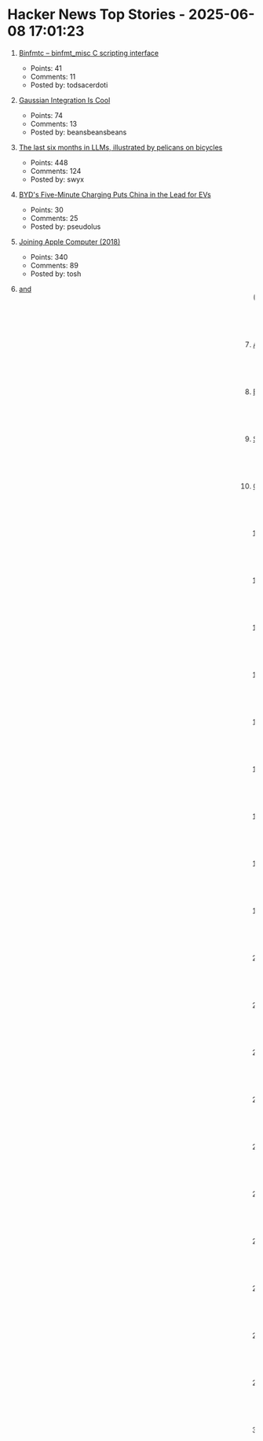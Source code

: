 # Hacker News Top Stories - 2025-06-08 17:01:23

1. [Binfmtc – binfmt_misc C scripting interface](https://www.netfort.gr.jp/~dancer/software/binfmtc.html.en)
   - Points: 41
   - Comments: 11
   - Posted by: todsacerdoti

2. [Gaussian Integration Is Cool](https://rohangautam.github.io/blog/chebyshev_gauss/)
   - Points: 74
   - Comments: 13
   - Posted by: beansbeansbeans

3. [The last six months in LLMs, illustrated by pelicans on bicycles](https://simonwillison.net/2025/Jun/6/six-months-in-llms/)
   - Points: 448
   - Comments: 124
   - Posted by: swyx

4. [BYD's Five-Minute Charging Puts China in the Lead for EVs](https://spectrum.ieee.org/byd-megawatt-charging)
   - Points: 30
   - Comments: 25
   - Posted by: pseudolus

5. [Joining Apple Computer (2018)](https://www.folklore.org/Joining_Apple_Computer.html)
   - Points: 340
   - Comments: 89
   - Posted by: tosh

6. [<Blink> and <Marquee> (2020)](https://danq.me/2020/11/11/blink-and-marquee/)
   - Points: 152
   - Comments: 131
   - Posted by: ghssds

7. [Ask HN: How to learn CUDA to professional level](undefined)
   - Points: 119
   - Comments: 45
   - Posted by: upmind

8. [Bill Atkinson has died](https://daringfireball.net/linked/2025/06/07/bill-atkinson-rip)
   - Points: 1478
   - Comments: 249
   - Posted by: romanhn

9. [Self-Host and Tech Independence: The Joy of Building Your Own](https://www.ssp.sh/blog/self-host-self-independence/)
   - Points: 338
   - Comments: 163
   - Posted by: articsputnik

10. [Convert photos to Atkinson dithering](https://gazs.github.io/canvas-atkinson-dither/)
   - Points: 385
   - Comments: 41
   - Posted by: nvahalik

11. [Why not use DNS over HTTPS (DoH)?](https://www.bsdhowto.ch/doh.html)
   - Points: 127
   - Comments: 157
   - Posted by: Bogdanp

12. [My experiment living in a tent in Hong Kong's jungle](https://corentin.trebaol.com/Blog/8.+The+Homelessness+Experiment)
   - Points: 403
   - Comments: 175
   - Posted by: 5mv2

13. [Focus and Context and LLMs](https://taras.glek.net/posts/focus-and-context-and-llms/)
   - Points: 27
   - Comments: 9
   - Posted by: tarasglek

14. [Coventry Very Light Rail](https://www.coventry.gov.uk/coventry-light-rail)
   - Points: 146
   - Comments: 200
   - Posted by: Kaibeezy

15. [Knowledge Management in the Age of AI](https://ericgardner.info/notes/knowledge-management-june-2025)
   - Points: 76
   - Comments: 43
   - Posted by: katabasis

16. [Fray: A Controlled Concurrency Testing Framework for the JVM](https://github.com/cmu-pasta/fray)
   - Points: 53
   - Comments: 2
   - Posted by: 0x54MUR41

17. [BorgBackup 2 has no server-side append-only anymore](https://github.com/borgbackup/borg/pull/8798)
   - Points: 168
   - Comments: 98
   - Posted by: jaegerma

18. [Field Notes from Shipping Real Code with Claude](https://diwank.space/field-notes-from-shipping-real-code-with-claude)
   - Points: 173
   - Comments: 59
   - Posted by: diwank

19. [Researchers develop ‘transparent paper’ as alternative to plastics](https://japannews.yomiuri.co.jp/science-nature/technology/20250605-259501/)
   - Points: 420
   - Comments: 267
   - Posted by: anigbrowl

20. [What was Radiant AI, anyway?](https://blog.paavo.me/radiant-ai/)
   - Points: 201
   - Comments: 108
   - Posted by: paavohtl

21. [Why We're Moving on from Nix](https://blog.railway.com/p/introducing-railpack)
   - Points: 248
   - Comments: 112
   - Posted by: mooreds

22. [Low-Level Optimization with Zig](https://alloc.dev/2025/06/07/zig_optimization)
   - Points: 279
   - Comments: 171
   - Posted by: Retro_Dev

23. [Getting Past Procrastination](https://spectrum.ieee.org/getting-past-procastination)
   - Points: 391
   - Comments: 159
   - Posted by: WaitWaitWha

24. [How we decreased GitLab repo backup times from 48 hours to 41 minutes](https://about.gitlab.com/blog/2025/06/05/how-we-decreased-gitlab-repo-backup-times-from-48-hours-to-41-minutes/)
   - Points: 559
   - Comments: 231
   - Posted by: immortaljoe

25. [Discovering a JDK Race Condition, and Debugging It in 30 Minutes with Fray](https://aoli.al/blogs/jdk-bug/)
   - Points: 127
   - Comments: 24
   - Posted by: aoli-al

26. [A tool for burning visible pictures on a compact disc surface (2022)](https://github.com/arduinocelentano/cdimage)
   - Points: 177
   - Comments: 50
   - Posted by: carlesfe

27. [Why Understanding Software Cycle Time Is Messy, Not Magic](https://arxiv.org/abs/2503.05040)
   - Points: 59
   - Comments: 17
   - Posted by: SiempreViernes

28. [A look at Cloudflare's AI-coded OAuth library](https://neilmadden.blog/2025/06/06/a-look-at-cloudflares-ai-coded-oauth-library/)
   - Points: 207
   - Comments: 129
   - Posted by: itsadok

29. [I read all of Cloudflare's Claude-generated commits](https://www.maxemitchell.com/writings/i-read-all-of-cloudflares-claude-generated-commits/)
   - Points: 278
   - Comments: 244
   - Posted by: maxemitchell

30. [The time bomb in the tax code that's fueling mass tech layoffs](https://qz.com/tech-layoffs-tax-code-trump-section-174-microsoft-meta-1851783502)
   - Points: 1424
   - Comments: 887
   - Posted by: booleanbetrayal

